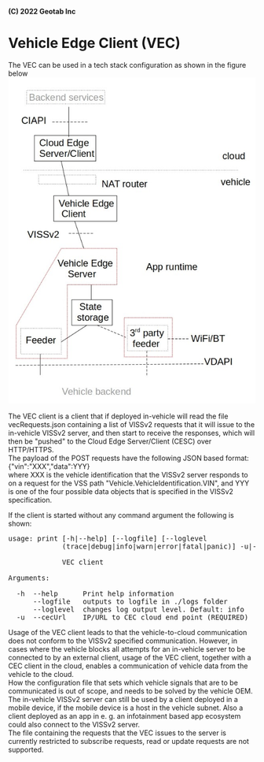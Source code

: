 **(C) 2022 Geotab Inc**<br>

# Vehicle Edge Client (VEC)

The VEC can be used in a tech stack configuration as shown in the figure below
![COVESA VE2CE architecture](COVESA-VE2CE-arch.jpg)<br>

The VEC client is a client that if deployed in-vehicle will read the file vecRequests.json containing a list of VISSv2 requests that it will issue to the in-vehicle VISSv2 server,
and then start to receive the responses, which will then be "pushed" to the Cloud Edge Server/Client (CESC) over HTTP/HTTPS.<br>
The payload of the POST requests have the following JSON based format:<br>
{"vin":"XXX","data":YYY}<br>
where XXX is the vehicle identification that the VISSv2 server responds to on a request for the VSS path "Vehicle.VehicleIdentification.VIN", 
and YYY is one of the four possible data objects that is specified in the VISSv2 specification.<br>

If the client is started without any command argument the following is shown:<br>
<pre>
usage: print [-h|--help] [--logfile] [--loglevel
             (trace|debug|info|warn|error|fatal|panic)] -u|--cecUrl "<value>"

             VEC client

Arguments:

  -h  --help      Print help information
      --logfile   outputs to logfile in ./logs folder
      --loglevel  changes log output level. Default: info
  -u  --cecUrl    IP/URL to CEC cloud end point (REQUIRED)
</pre>

Usage of the VEC client leads to that the vehicle-to-cloud communication does not conform to the VISSv2 specified communication. 
However, in cases where the vehicle blocks all attempts for an in-vehicle server to be connected to by an external client, 
usage of the VEC client, together with a CEC client in the cloud, enables a communication of vehicle data from the vehicle to the cloud.<br>
How the configuration file that sets which vehicle signals that are to be communicated is out of scope, and needs to be solved by the vehicle OEM.<br>
The in-vehicle VISSv2 server can still be used by a client deployed in a mobile device, if the mobile device is a host in the vehicle subnet. 
Also a client deployed as an app in e. g. an infotainment based app ecosystem could also connect to the VISSv2 server.<br>
The file containing the requests that the VEC issues to the server is currently restricted to subscribe requests, read or update requests are not supported.
